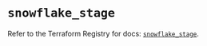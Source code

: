 # `snowflake_stage`

Refer to the Terraform Registry for docs: [`snowflake_stage`](https://registry.terraform.io/providers/snowflake-labs/snowflake/1.0.5/docs/resources/stage).
